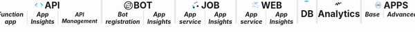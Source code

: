 <div style="overflow: hidden; position: absolute; top: 0; right: 0; bottom: 0; left: 0;">
    <div style="display: flex; flex-flow: row nowrap; justify-content: center; height: 55px; margin: 0px -15px;">
        <div style="box-sizing: border-box; border-left: 2px solid transparent; border-right: 2px solid #e7e7e7; display: flex; flex: 1.5; flex-direction: column; width: 100%;">
            <div style="display: flex; flex-flow: row nowrap; justify-content: center;">
                <h2 style="margin: 0px; padding: 0px; display: flex; align-items: center; justify-content: center; flex-wrap: wrap;">
                    <svg style="
                            max-width: 20px;
                            max-height: 20px;
                            margin-right: 2px;
                        "><g><title></title><defs></defs><path fill="#50e6ff" d="m5.5 13.1-.6.6a.3.3 0 0 1-.4 0L.2 9.4a.608.608 0 0 1 0-.8L.7 8l4.8 4.8a.188.188 0 0 1 0 .3z"></path><path fill="#1490df" d="m4.8 4.3.6.6a.3.3 0 0 1 0 .4L.8 9.9l-.6-.6a.6.6 0 0 1 0-.8l4.3-4.3a.367.367 0 0 1 .3.1z"></path><path fill="#50e6ff" d="m17.3 8 .6.6a.608.608 0 0 1 0 .8l-4.4 4.4a.3.3 0 0 1-.4 0l-.6-.6a.3.3 0 0 1 0-.4L17.3 8z"></path><path fill="#1490df" d="m17.8 9.3-.6.6-4.7-4.7a.3.3 0 0 1 0-.4l.6-.6a.3.3 0 0 1 .4 0l4.3 4.3a.6.6 0 0 1 0 .8z"></path><path fill="url(#6960815c-66a2-4159-835d-38a84ec3a016)" d="M8.3 9.9H4.7a.215.215 0 0 1-.2-.2v-.1l4.3-8.5c.1 0 .1-.1.2-.1h4.2a.215.215 0 0 1 .2.2v.1L8.4 8h4.9a.215.215 0 0 1 .2.2.1.1 0 0 1-.1.1l-8.2 8.5c-.1 0-.6.5-.4-.2z"></path></g>
                    </svg>
                    <span>API</span>
                </h2>
            </div>
            <div style="display: flex; flex-flow: row nowrap; justify-content: center; align-content: center; align-items: center;">
                <div style="display: flex; flex: 1; width: 100%; border-right: 1px solid #e7e7e7; padding: 0px 7.5px; height: 100%; flex-flow: row nowrap; justify-content: center; align-items: center;">
                    <h5 style="margin: 0; padding: 0; text-align: center;">Function app</h5>
                </div>
                <div style="display: flex; flex: 1; width: 100%; border-left: 1px solid #e7e7e7; border-right: 1px solid #e7e7e7; padding: 0px 7.5px; height: 100%; flex-flow: row nowrap; justify-content: center; align-items: center;">
                    <h5 style="margin: 0; padding: 0; text-align: center;">App Insights</h5>
                </div>
                <div style="display: flex; flex: 1; width: 100%; border-left: 1px solid #e7e7e7; padding: 0px 7.5px; height: 100%; flex-flow: row nowrap; justify-content: center; align-items: center;">
                    <h5 style="margin: 0; padding: 0; text-align: center; font-size: 0.9em;">API Management</h5>
                </div>
            </div>
        </div>
        <div style="box-sizing: border-box; display: flex; flex: 1; flex-direction: column; width: 100%; border-left: 2px solid #e7e7e7; border-right: 2px solid #e7e7e7;">
            <div style="display: flex; flex-flow: row nowrap; justify-content: center;">
                <h2 style="margin: 0px; padding: 0px; display: flex; align-items: center; justify-content: center; flex-wrap: wrap;">
                    <svg style="
                            max-width: 20px;
                            max-height: 20px;
                            margin-right: 2px;
                        "><svg class="" role="presentation" focusable="false" xmlns:svg="http://www.w3.org/2000/svg" xmlns:xlink="http://www.w3.org/1999/xlink" data-type="1" viewBox="0 0 88 88"><g><title></title><title>Asset 5</title><g class="msportalfx-svg-c15"><circle cx="36" cy="44" r="4"></circle><circle cx="52" cy="44" r="4"></circle><path d="M20 33h5v35h-5z"></path><path d="M20 63h35v5H20zm43-43h5v35h-5z"></path><path d="M33 20h35v5H33z"></path><path d="M44 0a44 44 0 1 0 44 44A44 44 0 0 0 44 0Zm0 82a38 38 0 1 1 38-38 38 38 0 0 1-38 38Z"></path></g></g></svg>
                    </svg>
                    <span>BOT</span>
                </h2>
            </div>
            <div style="display: flex; flex-flow: row nowrap; justify-content: center; align-content: center; align-items: center;">
                <div style="display: flex; flex: 1; width: 100%; border-right: 1px solid #e7e7e7; padding: 0px 7.5px; height: 100%; flex-flow: row nowrap; justify-content: center; align-items: center;">
                    <h5 style="margin: 0; padding: 0; text-align: center;">Bot registration</h5>
                </div>
                <div style="display: flex; flex: 1; width: 100%; border-left: 1px solid #e7e7e7; padding: 0px 7.5px; height: 100%; flex-flow: row nowrap; justify-content: center; align-items: center;">
                    <h5 style="margin: 0; padding: 0; text-align: center;">App Insights</h5>
                </div>
            </div>
        </div>
        <div style="box-sizing: border-box; display: flex; flex: 1; flex-direction: column; width: 100%; border-left: 2px solid #e7e7e7; border-right: 2px solid #e7e7e7;">
            <div style="display: flex; flex-flow: row nowrap; justify-content: center;">
                <h2 style="margin: 0px; padding: 0px; display: flex; align-items: center; justify-content: center; flex-wrap: wrap;">
                    <svg style="
                            max-width: 20px;
                            max-height: 20px;
                            margin-right: 2px;
                        "><g><title></title><defs></defs><title>MsPortalFx.base.images-77</title><path fill="url(#21e371d5-61c9-4485-af51-d22e7dafb453)" d="M12.257 13.19A7.289 7.289 0 1 1 3.323 1.67l.077-.056a7.289 7.289 0 0 1 8.857 11.576"></path><path d="M5.808 5.913a11.162 11.162 0 0 1 7.642-3.071A7.185 7.185 0 0 0 12.176 1.6a12.386 12.386 0 0 0-4.026.95 10.628 10.628 0 0 0-3.5 2.414 2.348 2.348 0 0 1 1.158.949zM2.2 8.841a16.236 16.236 0 0 0-.717 2.25 7.7 7.7 0 0 0 .534.791 6.782 6.782 0 0 0 .475.555 15.3 15.3 0 0 1 .928-2.975 2.332 2.332 0 0 1-1.22-.621z" opacity=".6" class="msportalfx-svg-c01"></path><path fill="#f2f2f2" d="M3.039 4.952a10.239 10.239 0 0 1-.591-2.526 7.277 7.277 0 0 0-.948 1.25A11.361 11.361 0 0 0 1.991 5.7a2.33 2.33 0 0 1 1.048-.748z" opacity=".55"></path><circle cx="3.825" cy="7.157" r="2.343" fill="url(#21e371d5-61c9-4485-af51-d22e7dafb450)"></circle><path fill="#f2f2f2" d="M7.241 11.435a1.515 1.515 0 0 1 .459-1.088 10.307 10.307 0 0 1-2.165-1.592 2.336 2.336 0 0 1-1.28.7 10.213 10.213 0 0 0 1.245 1.1 10.6 10.6 0 0 0 1.755 1.07 1.4 1.4 0 0 1-.014-.19zm5.401.182a10.288 10.288 0 0 1-2.362-.275c0 .031.005.062.005.093a1.515 1.515 0 0 1-.433 1.065 11.879 11.879 0 0 0 2.925.209 7.185 7.185 0 0 0 .987-1.152 10.517 10.517 0 0 1-1.122.06z" opacity=".55"></path><circle cx="8.763" cy="11.435" r="1.522" fill="url(#21e371d5-61c9-4485-af51-d22e7dafb451)"></circle><path fill="#f2f2f2" d="M10.635 7.368a1.588 1.588 0 0 1 .525-.848 21.663 21.663 0 0 1-3.827-3.558A14.576 14.576 0 0 1 5.632.457 7.227 7.227 0 0 0 4.7.816a15.211 15.211 0 0 0 1.829 2.732 22.61 22.61 0 0 0 4.106 3.82z" opacity=".7"></path><circle cx="12.232" cy="7.66" r="1.617" fill="#f2f2f2"></circle><path fill="#f2f2f2" d="M14.948 8.75c-.1-.05-.18-.094-.275-.145l-.026-.014c-.086-.045-.17-.091-.254-.137l-.047-.026-.229-.128-.056-.032c-.091-.051-.181-.1-.27-.154a1.536 1.536 0 0 1-.546.793c.105.062.212.123.321.184l.072.041.3.165.029.016c.241.131.487.262.739.391a7.107 7.107 0 0 0 .243-.955z" opacity=".55"></path><circle cx="3.825" cy="7.157" r="2.343" fill="url(#21e371d5-61c9-4485-af51-d22e7dafb450)"></circle><circle cx="8.763" cy="11.435" r="1.522" fill="#f2f2f2"></circle><path fill="url(#21e371d5-61c9-4485-af51-d22e7dafb452)" d="m17.5 10.571-.317-.958h-1.287l-.485-.566.154-1.281-.895-.45-.112.112-.8.8-.744-.052-.8-1.02-.958.317-.006.151V8.76l-.566.485-1.26-.157-.449.894.112.112.8.8-.051.743-1.037.81.317.957.151.006h1.136l.485.566-.154 1.281.895.449.112-.112.8-.8.744.052.8 1.02.958-.317.006-.151v-1.135l.566-.486 1.281.154.45-.894-.112-.113-.8-.8.052-.744zm-3.739 2.779a1.941 1.941 0 1 1 1.233-2.45 1.94 1.94 0 0 1-1.233 2.45z"></path><path fill="#50e6ff" d="M7.613 14.753v-.794l-.113-.041-.85-.279-.221-.539.432-.919-.561-.562-.112.056-.794.4-.543-.223-.344-.952h-.794l-.042.111-.278.85-.544.223-.905-.432-.557.557.055.112.4.794-.222.543L.649 14v.8l.111.042.85.279.223.543-.432.919.557.557.111-.056.794-.4.543.222.349.962h.794l.041-.112.279-.85.543-.222.92.431.557-.557-.056-.111-.4-.794.223-.543zm-3.482 1.153a1.529 1.529 0 1 1 1.528-1.529 1.528 1.528 0 0 1-1.528 1.529z"></path><circle cx="13.151" cy="11.507" r="1.941" class="msportalfx-svg-c01"></circle><circle cx="4.131" cy="14.377" r="1.528" class="msportalfx-svg-c01"></circle></g>
                    </svg>
                    <span>JOB</span>
                </h2>
            </div>
            <div style="display: flex; flex-flow: row nowrap; justify-content: center; align-content: center; align-items: center;">
                <div style="display: flex; flex: 1; width: 100%; border-right: 1px solid #e7e7e7; padding: 0px 7.5px; height: 100%; flex-flow: row nowrap; justify-content: center; align-items: center;">
                    <h5 style="margin: 0; padding: 0; text-align: center;">App service</h5>
                </div>
                <div style="display: flex; flex: 1; width: 100%; border-left: 1px solid #e7e7e7; padding: 0px 7.5px; height: 100%; flex-flow: row nowrap; justify-content: center; align-items: center;">
                    <h5 style="margin: 0; padding: 0; text-align: center;">App Insights</h5>
                </div>
            </div>
        </div>
        <div style="box-sizing: border-box; display: flex; flex: 1; flex-direction: column; width: 100%; border-left: 2px solid #e7e7e7; border-right: 2px solid #e7e7e7;">
            <div style="display: flex; flex-flow: row nowrap; justify-content: center;">
                <h2 style="margin: 0px; padding: 0px; display: flex; align-items: center; justify-content: center; flex-wrap: wrap;">
                    <svg style="
                            max-width: 20px;
                            max-height: 20px;
                            margin-right: 2px;
                        "><g><title></title><defs></defs><path fill="url(#6960815c-66a2-4159-835d-38a84ec3a015)" d="M14.209 15.717A8.5 8.5 0 0 1 3.791 2.283l.086-.065a8.5 8.5 0 0 1 10.332 13.5"></path><path fill="#83b9f9" d="M2.481 10.645a18.877 18.877 0 0 0-.836 2.624 9.46 9.46 0 0 0 .622.922 8.126 8.126 0 0 0 .555.647 17.828 17.828 0 0 1 1.083-3.468 2.72 2.72 0 0 1-1.424-.725zM3.46 6.11a11.947 11.947 0 0 1-.689-2.945 8.4 8.4 0 0 0-1.1 1.458 13.23 13.23 0 0 0 .568 2.362A2.731 2.731 0 0 1 3.46 6.11z"></path><circle cx="4.377" cy="8.681" r="2.732" fill="url(#6960815c-66a2-4159-835d-38a84ec3a013)"></circle><path fill="#83b9f9" d="M8.36 13.67a1.764 1.764 0 0 1 .54-1.27 11.978 11.978 0 0 1-2.525-1.857 2.716 2.716 0 0 1-1.492.821 11.821 11.821 0 0 0 1.447 1.287A12.384 12.384 0 0 0 8.376 13.9a1.9 1.9 0 0 1-.016-.23zm6.298.212a11.928 11.928 0 0 1-2.754-.321c0 .036.006.072.006.109a1.767 1.767 0 0 1-.506 1.24 13.883 13.883 0 0 0 3.412.243 8.479 8.479 0 0 0 1.151-1.343 12.188 12.188 0 0 1-1.309.072z"></path><circle cx="10.135" cy="13.67" r="1.775" fill="url(#6960815c-66a2-4159-835d-38a84ec3a014)"></circle><path fill="#83b9f9" d="M9.653 5.1A13.556 13.556 0 0 1 15.6 3.65a8.4 8.4 0 0 0-1.486-1.445A14.443 14.443 0 0 0 9.42 3.313c-.328.14-.646.3-.959.467A16.964 16.964 0 0 1 6.484.868a8.645 8.645 0 0 0-1.084.419A17.744 17.744 0 0 0 7.457 4.38a12.382 12.382 0 0 0-2.114 1.748 2.731 2.731 0 0 1 1.346 1.1 11.932 11.932 0 0 1 1.926-1.536 27.632 27.632 0 0 0 3.7 3.235 1.844 1.844 0 0 1 .612-.988A26.781 26.781 0 0 1 9.653 5.1z"></path><circle cx="14.18" cy="9.268" r="1.885" fill="#f2f2f2"></circle><path fill="#83b9f9" d="M17.347 10.539a19.22 19.22 0 0 1-.321-.169L17 10.354l-.3-.16-.055-.03-.267-.149-.066-.036L16 9.8a1.8 1.8 0 0 1-.637.925l.374.214.084.047c.115.065.231.129.348.193l.034.019q.42.23.862.456a8.493 8.493 0 0 0 .283-1.114z"></path><circle cx="4.377" cy="8.681" r="2.732" fill="#f2f2f2"></circle><circle cx="10.135" cy="13.67" r="1.775" fill="#f2f2f2"></circle></g>
                    </svg>
                    <span>WEB</span>
                </h2>
            </div>
            <div style="display: flex; flex-flow: row nowrap; justify-content: center; align-content: center; align-items: center;">
                <div style="display: flex; flex: 1; width: 100%; border-right: 1px solid #e7e7e7; padding: 0px 7.5px; height: 100%; flex-flow: row nowrap; justify-content: center; align-items: center;">
                    <h5 style="margin: 0; padding: 0; text-align: center;">App service</h5>
                </div>
                <div style="display: flex; flex: 1; width: 100%; border-left: 1px solid #e7e7e7; padding: 0px 7.5px; height: 100%; flex-flow: row nowrap; justify-content: center; align-items: center;">
                    <h5 style="margin: 0; padding: 0; text-align: center;">App Insights</h5>
                </div>
            </div>
        </div>
        <div style="box-sizing: border-box; display: flex; flex: 0.5; width: 100%; border-left: 2px solid #e7e7e7; border-right: 2px solid #e7e7e7; flex-direction: column;">
            <h2 style="margin: 0px; padding: 0px; display: flex; align-items: center; justify-content: center; flex-wrap: wrap;">
                <svg style="
                        max-width: 20px;
                        max-height: 20px;
                        margin-right: 2px;
                    "><g><title></title><defs></defs><path fill="url(#6960815c-66a2-4159-835d-38a84ec3a018)" d="M9 5.14c-3.54 0-6.41-1-6.41-2.32v12.36c0 1.27 2.82 2.3 6.32 2.32H9c3.54 0 6.41-1 6.41-2.32V2.82c0 1.29-2.87 2.32-6.41 2.32z"></path><path fill="#e8e8e8" d="M15.41 2.82c0 1.29-2.87 2.32-6.41 2.32s-6.41-1-6.41-2.32S5.46.5 9 .5s6.41 1 6.41 2.32"></path><path fill="#50e6ff" d="M13.92 2.63c0 .82-2.21 1.48-4.92 1.48s-4.92-.66-4.92-1.48S6.29 1.16 9 1.16s4.92.66 4.92 1.47"></path><path fill="#198ab3" d="M9 3a11.55 11.55 0 0 0-3.89.57A11.42 11.42 0 0 0 9 4.11a11.15 11.15 0 0 0 3.89-.58A11.84 11.84 0 0 0 9 3z"></path><path fill="url(#6960815c-66a2-4159-835d-38a84ec3a017)" d="M12.9 11.4V8H12v4.13h2.46v-.73zM5.76 9.73a1.83 1.83 0 0 1-.51-.31.44.44 0 0 1-.12-.32.34.34 0 0 1 .15-.3.68.68 0 0 1 .42-.12 1.62 1.62 0 0 1 1 .29v-.86a2.58 2.58 0 0 0-1-.16 1.64 1.64 0 0 0-1.09.34 1.08 1.08 0 0 0-.42.89c0 .51.32.91 1 1.21a2.88 2.88 0 0 1 .62.36.42.42 0 0 1 .15.32.38.38 0 0 1-.16.31.81.81 0 0 1-.45.11 1.66 1.66 0 0 1-1.09-.42V12a2.17 2.17 0 0 0 1.07.24 1.88 1.88 0 0 0 1.18-.33 1.08 1.08 0 0 0 .33-.91 1.05 1.05 0 0 0-.25-.7 2.42 2.42 0 0 0-.83-.57zM11 11.32a2.34 2.34 0 0 0 .33-1.26A2.32 2.32 0 0 0 11 9a1.81 1.81 0 0 0-.7-.75 2 2 0 0 0-1-.26 2.11 2.11 0 0 0-1.08.27 1.86 1.86 0 0 0-.73.74 2.46 2.46 0 0 0-.26 1.14 2.26 2.26 0 0 0 .24 1 1.76 1.76 0 0 0 .69.74 2.06 2.06 0 0 0 1 .3l.86 1h1.21L10 12.08a1.79 1.79 0 0 0 1-.76zm-1-.25a.94.94 0 0 1-.76.35.92.92 0 0 1-.76-.36 1.52 1.52 0 0 1-.29-1 1.53 1.53 0 0 1 .29-1 1 1 0 0 1 .78-.37.87.87 0 0 1 .75.37 1.62 1.62 0 0 1 .27 1 1.46 1.46 0 0 1-.28 1.01z"></path></g>
                </svg>
                <span>DB</span>
            </h2>
        </div>
        <div style="box-sizing: border-box; display: flex; flex: 0.5; width: 100%; border-left: 2px solid #e7e7e7; border-right: 2px solid #e7e7e7; flex-direction: column;">
            <h2 style="margin: 0px; padding: 0px; display: flex; align-items: center; justify-content: center; flex-wrap: wrap;">
                <svg style="
                        max-width: 20px;
                        max-height: 20px;
                        margin-right: 2px;
                    "><g><title></title><defs></defs><title>Icon-general-4</title><path d="M8.66 17.12c8.18-5.86 8.46-9.28 8.49-10.35.05-1.5-.15-5.41-4.15-5.72A4.26 4.26 0 0 0 8.66 3.9a4.28 4.28 0 0 0-4.39-2.85C.32 1.36.11 5.27.16 6.77c0 1.07.32 4.49 8.5 10.35" fill="url(#6960815c-66a2-4159-835d-38a84ec3a0c2)"></path><path d="M17.15 6.77C17.2 5.27 17 1.36 13 1.05A4.26 4.26 0 0 0 8.66 3.9a4.28 4.28 0 0 0-4.39-2.85C.32 1.36.11 5.27.16 6.77c0 1.07.24 4.44 8.43 10.3" fill="none"></path><path d="M17.15 6.18h-4a.17.17 0 0 0-.13.07l-1.21 2.09a.16.16 0 0 1-.27 0L9.81 5.05a.31.31 0 0 0-.56 0L7.59 10a.16.16 0 0 1-.29 0L5.88 6.71a.31.31 0 0 0-.55 0L3.39 10.2a.16.16 0 0 1-.13.08H1.42a13 13 0 0 0 .9 1.22H4a.13.13 0 0 0 .13-.08l1.21-2.23a.16.16 0 0 1 .28 0l1.66 3.86a.31.31 0 0 0 .58 0l1.75-5.2a.15.15 0 0 1 .28 0l1.46 2.77a.3.3 0 0 0 .53 0l1.86-3.13a.16.16 0 0 1 .13-.08h3.23" class="msportalfx-svg-c01"></path></g>
                </svg>
                <span>Analytics</span>
            </h2>
        </div>
        <div style="box-sizing: border-box; display: flex; flex: 1; width: 100%; flex-direction: column; border-left: 2px solid #e7e7e7; border-right: 2px solid transparent;">
            <div style="display: flex; flex-flow: row nowrap; justify-content: center;">
                <h2 style="margin: 0px; padding: 0px; display: flex; align-items: center; justify-content: center; flex-wrap: wrap;">
                    <svg style="
                            max-width: 20px;
                            max-height: 20px;
                            margin-right: 2px;
                        "><g><title></title><defs></defs><title>Icon-networking-64</title><path d="M14.21 15.72A8.5 8.5 0 0 1 3.79 2.28l.09-.06a8.5 8.5 0 0 1 10.33 13.5" fill="url(#6960815c-66a2-4159-835d-38a84ec3a13b)"></path><path d="M9 1.31A7.69 7.69 0 1 0 16.69 9 7.7 7.7 0 0 0 9 1.31Zm5.15 2.59a7.37 7.37 0 0 1-2.15.8A8.83 8.83 0 0 0 10.75 2a7.2 7.2 0 0 1 3.4 1.9ZM9 1.74a6.59 6.59 0 0 1 1.09.09 7.48 7.48 0 0 1 1.53 3 15.12 15.12 0 0 1-5.45 0 7.38 7.38 0 0 1 1.51-2.94A7.34 7.34 0 0 1 9 1.74ZM7 2a8.72 8.72 0 0 0-1.27 2.68 5.58 5.58 0 0 1-1.9-.77A7.35 7.35 0 0 1 7 2ZM3.72 14a5.27 5.27 0 0 1 1.78-.76 7.08 7.08 0 0 0 1.35 2.72A7.25 7.25 0 0 1 3.72 14Zm6.41 2.2a7.08 7.08 0 0 1-1.13.06 6.83 6.83 0 0 1-1.44-.15 6 6 0 0 1-1.67-3 14.73 14.73 0 0 1 5.88 0 6 6 0 0 1-1.69 3Zm.73-.16a7.13 7.13 0 0 0 1.38-2.8 6.68 6.68 0 0 1 2 .83A7.13 7.13 0 0 1 10.86 16Zm1.48-3.22c.08-.36.15-.73.2-1.12l-.46.11c-.05.31-.1.62-.17.91a15.23 15.23 0 0 0-6.09 0c-.07-.27-.12-.56-.17-.86a.28.28 0 0 1 0-.09l-.46-.13a2.36 2.36 0 0 0 0 .28c0 .32.11.62.17.91a5.9 5.9 0 0 0-2 .85 7.24 7.24 0 0 1 .11-9.4 6.29 6.29 0 0 0 2.08.86c-.07.24-.13.5-.18.76s0 .25-.08.37l.47-.11v-.17c.06-.26.12-.51.19-.75A14.89 14.89 0 0 0 9 5.48a15 15 0 0 0 2.78-.26c.07.27.14.56.2.85l.46.11q-.11-.54-.24-1a7.73 7.73 0 0 0 2.3-.91 7.22 7.22 0 0 1 .06 9.49 7.28 7.28 0 0 0-2.22-.97Z" fill="#5ea0ef"></path><path d="M3.69 7a7.92 7.92 0 0 1 1.16-.08 2.44 2.44 0 0 1 1.71.52 2 2 0 0 1 .59 1.46 2.21 2.21 0 0 1-.61 1.64 2.6 2.6 0 0 1-1.86.61 9.17 9.17 0 0 1-1-.05Zm.55 3.73a4 4 0 0 0 .55 0 1.62 1.62 0 0 0 1.79-1.81A1.5 1.5 0 0 0 4.87 7.3a3.17 3.17 0 0 0-.63 0Zm3.62.38V6.9h.59L9.8 9a12.18 12.18 0 0 1 .76 1.37c-.05-.56-.06-1.07-.06-1.73V6.9h.5v4.21h-.55L9.13 9c-.29-.47-.57-1-.79-1.4v3.54Zm4.03-.66a2 2 0 0 0 1 .27c.56 0 .88-.29.88-.72s-.22-.62-.79-.83-1.12-.6-1.12-1.2a1.22 1.22 0 0 1 1.37-1.14 2 2 0 0 1 .93.2l-.16.45a1.63 1.63 0 0 0-.8-.2c-.58 0-.8.34-.8.63s.26.59.84.81 1.08.62 1.08 1.24-.48 1.21-1.48 1.21a2.16 2.16 0 0 1-1.07-.27Z" class="msportalfx-svg-c01"></path></g>
                    </svg>
                    <span>APPS</span>
                </h2>
            </div>
            <div style="display: flex; flex-flow: row nowrap; justify-content: center; align-content: center; align-items: center;">
                <div style="display: flex; flex: 1; width: 100%; border-right: 1px solid #e7e7e7; padding: 0px 7.5px; height: 100%; flex-flow: row nowrap; justify-content: center; align-items: center;">
                    <h5 style="margin: 0; padding: 0; text-align: center;">Base</h5>
                </div>
                <div style="display: flex; flex: 1; width: 100%; border-left: 1px solid #e7e7e7; padding: 0px 7.5px; height: 100%; flex-flow: row nowrap; justify-content: center; align-items: center;">
                    <h5 style="margin: 0; padding: 0; text-align: center;">Advanced</h5>
                </div>
            </div>
        </div>
    </div>
</div>
